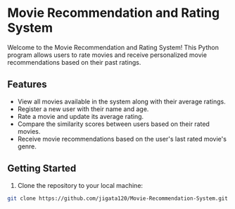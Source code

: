 # Movie Recommendation and Rating System

Welcome to the Movie Recommendation and Rating System! This Python program allows users to rate movies and receive personalized movie recommendations based on their past ratings.

## Features

- View all movies available in the system along with their average ratings.
- Register a new user with their name and age.
- Rate a movie and update its average rating.
- Compare the similarity scores between users based on their rated movies.
- Receive movie recommendations based on the user's last rated movie's genre.

## Getting Started

1. Clone the repository to your local machine:

```bash
git clone https://github.com/jigata120/Movie-Recommendation-System.git

